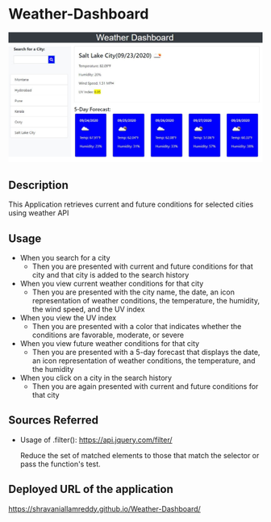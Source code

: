 # Weather-Dashboard

<img src= "images/weatherdashboard.JPG" alt ="weather-dashboard">


## Description

This Application retrieves current and future conditions for selected cities using weather API


## Usage

* When you search for a city
    * Then you are presented with current and future conditions for that city and that city is added to the search history
* When you view current weather conditions for that city
    * Then you are presented with the city name, the date, an icon representation of weather conditions, the temperature, the humidity, the wind speed, and the UV index
* When you view the UV index
    * Then you are presented with a color that indicates whether the conditions are favorable, moderate, or severe
* When you view future weather conditions for that city
    * Then you are presented with a 5-day forecast that displays the date, an icon representation of weather conditions, the temperature, and the humidity
* When you click on a city in the search history
    * Then you are again presented with current and future conditions for that city


## Sources Referred

* Usage of .filter():  https://api.jquery.com/filter/

  Reduce the set of matched elements to those that match the selector or pass the function's test.



## Deployed URL of the application

https://shravaniallamreddy.github.io/Weather-Dashboard/
